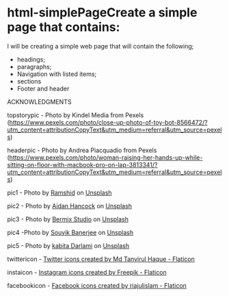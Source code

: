 # html-simplePageCreate a simple page that contains:

I  will be creating a simple web page that will contain the following;
- headings;
- paragraphs;
- Navigation with listed items;
- sections
- Footer and header

ACKNOWLEDGMENTS

topstorypic - Photo by Kindel Media from Pexels (https://www.pexels.com/photo/close-up-photo-of-toy-bot-8566472/?utm_content=attributionCopyText&utm_medium=referral&utm_source=pexels)

headerpic - Photo by Andrea Piacquadio from Pexels (https://www.pexels.com/photo/woman-raising-her-hands-up-while-sitting-on-floor-with-macbook-pro-on-lap-3813341/?utm_content=attributionCopyText&utm_medium=referral&utm_source=pexels)

pic1 - Photo by <a href="https://unsplash.com/@_ramshid?utm_source=unsplash&utm_medium=referral&utm_content=creditCopyText">Ramshid</a> on <a href="https://unsplash.com/s/photos/oneplus-9pro?utm_source=unsplash&utm_medium=referral&utm_content=creditCopyText">Unsplash</a>
  
pic2 - Photo by <a href="https://unsplash.com/@aidanmh?utm_source=unsplash&utm_medium=referral&utm_content=creditCopyText">Aidan Hancock</a> on <a href="https://unsplash.com/s/photos/macbook-air?utm_source=unsplash&utm_medium=referral&utm_content=creditCopyText">Unsplash</a>
  
pic3 -  Photo by <a href="https://unsplash.com/@bermixstudio?utm_source=unsplash&utm_medium=referral&utm_content=creditCopyText">Bermix Studio</a> on <a href="https://unsplash.com/s/photos/crypto?utm_source=unsplash&utm_medium=referral&utm_content=creditCopyText">Unsplash</a>
  
pic4 -Photo by <a href="https://unsplash.com/@rswebsols?utm_source=unsplash&utm_medium=referral&utm_content=creditCopyText">Souvik Banerjee</a> on <a href="https://unsplash.com/s/photos/twitter?utm_source=unsplash&utm_medium=referral&utm_content=creditCopyText">Unsplash</a>
   
pic5 - Photo by <a href="https://unsplash.com/@itskabita?utm_source=unsplash&utm_medium=referral&utm_content=creditCopyText">kabita Darlami</a> on <a href="https://unsplash.com/s/photos/call-of-duty?utm_source=unsplash&utm_medium=referral&utm_content=creditCopyText">Unsplash</a>
  
  twittericon - <a href="https://www.flaticon.com/free-icons/twitter" title="twitter icons">Twitter icons created by Md Tanvirul Haque - Flaticon</a>
  
  instaicon - <a href="https://www.flaticon.com/free-icons/instagram" title="instagram icons">Instagram icons created by Freepik - Flaticon</a>
  
  facebookicon - <a href="https://www.flaticon.com/free-icons/facebook" title="facebook icons">Facebook icons created by riajulislam - Flaticon</a>
   


